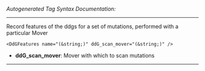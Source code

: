 _Autogenerated Tag Syntax Documentation:_

---
Record features of the ddgs for a set of mutations, performed with a particular Mover

```
<DdGFeatures name="(&string;)" ddG_scan_mover="(&string;)" />
```

-   **ddG_scan_mover**: Mover with which to scan mutations

---
